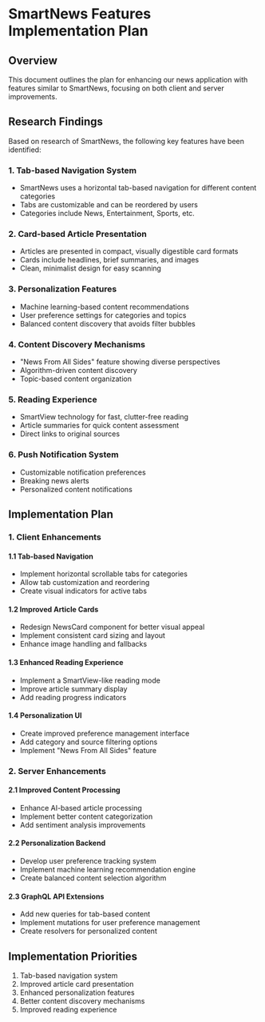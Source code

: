 # SmartNews Features Implementation Plan

## Overview
This document outlines the plan for enhancing our news application with features similar to SmartNews, focusing on both client and server improvements.

## Research Findings
Based on research of SmartNews, the following key features have been identified:

### 1. Tab-based Navigation System
- SmartNews uses a horizontal tab-based navigation for different content categories
- Tabs are customizable and can be reordered by users
- Categories include News, Entertainment, Sports, etc.

### 2. Card-based Article Presentation
- Articles are presented in compact, visually digestible card formats
- Cards include headlines, brief summaries, and images
- Clean, minimalist design for easy scanning

### 3. Personalization Features
- Machine learning-based content recommendations
- User preference settings for categories and topics
- Balanced content discovery that avoids filter bubbles

### 4. Content Discovery Mechanisms
- "News From All Sides" feature showing diverse perspectives
- Algorithm-driven content discovery
- Topic-based content organization

### 5. Reading Experience
- SmartView technology for fast, clutter-free reading
- Article summaries for quick content assessment
- Direct links to original sources

### 6. Push Notification System
- Customizable notification preferences
- Breaking news alerts
- Personalized content notifications

## Implementation Plan

### 1. Client Enhancements

#### 1.1 Tab-based Navigation
- Implement horizontal scrollable tabs for categories
- Allow tab customization and reordering
- Create visual indicators for active tabs

#### 1.2 Improved Article Cards
- Redesign NewsCard component for better visual appeal
- Implement consistent card sizing and layout
- Enhance image handling and fallbacks

#### 1.3 Enhanced Reading Experience
- Implement a SmartView-like reading mode
- Improve article summary display
- Add reading progress indicators

#### 1.4 Personalization UI
- Create improved preference management interface
- Add category and source filtering options
- Implement "News From All Sides" feature

### 2. Server Enhancements

#### 2.1 Improved Content Processing
- Enhance AI-based article processing
- Implement better content categorization
- Add sentiment analysis improvements

#### 2.2 Personalization Backend
- Develop user preference tracking system
- Implement machine learning recommendation engine
- Create balanced content selection algorithm

#### 2.3 GraphQL API Extensions
- Add new queries for tab-based content
- Implement mutations for user preference management
- Create resolvers for personalized content

## Implementation Priorities
1. Tab-based navigation system
2. Improved article card presentation
3. Enhanced personalization features
4. Better content discovery mechanisms
5. Improved reading experience